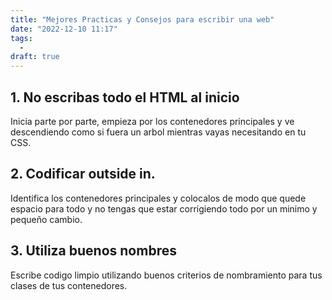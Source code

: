 ```yaml
---
title: "Mejores Practicas y Consejos para escribir una web"
date: "2022-12-10 11:17"
tags: 
  - 
draft: true
---
```

## 1. No escribas todo el HTML al inicio
Inicia parte por parte, empieza por los contenedores principales y ve descendiendo como si fuera un arbol mientras vayas necesitando en tu CSS.

## 2. Codificar outside in.
Identifica los contenedores principales y colocalos de modo que quede espacio para todo y no tengas que estar corrigiendo todo por un minimo y pequeño cambio.

## 3. Utiliza buenos nombres
Escribe codigo limpio utilizando buenos criterios de nombramiento para tus clases de tus contenedores.
